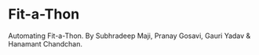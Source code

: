 # Fit-a-Thon
Automating Fit-a-Thon. 
By Subhradeep Maji, Pranay Gosavi, Gauri Yadav & Hanamant Chandchan. 
